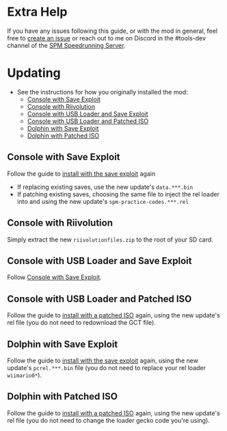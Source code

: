 # Extra Help
If you have any issues following this guide, or with the mod in general, feel free to [create an issue](https://github.com/SeekyCt/spm-practice-codes/issues) or reach out to me on Discord in the #tools-dev channel of the [SPM Speedrunning Server](https://discord.gg/dbd733H).

# Updating
* See the instructions for how you originally installed the mod:
    * [Console with Save Exploit](#console-with-save-exploit)
    * [Console with Riivolution](#console-with-riivolution)
    * [Console with USB Loader and Save Exploit](#console-with-usb-loader-and-save-exploit)
    * [Console with USB Loader and Patched ISO](#console-with-usb-loader-and-patched-iso)
    * [Dolphin with Save Exploit](#dolphin-with-save-exploit)
    * [Dolphin with Patched ISO](#dolphin-with-patched-iso)

## Console with Save Exploit
Follow the guide to [install with the save exploit](https://github.com/SeekyCt/spm-practice-codes/blob/main/INSTALLING.md#console-with-save-exploit) again
* If replacing existing saves, use the new update's `data.***.bin`
* If patching existing saves, choosing the same file to inject the rel loader into and using the new update's `spm-practice-codes.***.rel`

## Console with Riivolution
Simply extract the new `riivolutionfiles.zip` to the root of your SD card.

## Console with USB Loader and Save Exploit
Follow [Console with Save Exploit](#console-with-save-exploit).

## Console with USB Loader and Patched ISO
Follow the guide to [install with a patched ISO](https://github.com/SeekyCt/spm-practice-codes/blob/main/INSTALLING.md#console-with-usb-loader-and-patched-iso) again, using the new update's rel file (you do not need to redownload the GCT file).

## Dolphin with Save Exploit
Follow the guide to [install with the save exploit](https://github.com/SeekyCt/md-test/blob/main/README.md#dolphin-with-save-exploit) again, using the new update's `pcrel.***.bin` file (you do not need to replace your rel loader `wiimario0*`).

## Dolphin with Patched ISO
Follow the guide to [install with a patched ISO](https://github.com/SeekyCt/spm-practice-codes/blob/main/INSTALLING.md#console-with-usb-loader-and-patched-iso) again, using the new update's rel file (you do not need to change the loader gecko code you're using).
